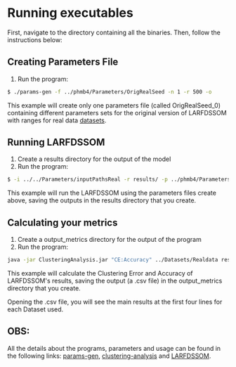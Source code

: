 # Running executables

First, navigate to the directory containing all the binaries. Then, follow the instructions below:

## Creating Parameters File

  1. Run the program:

  ```sh
  $ ./params-gen -f ../phmb4/Parameters/OrigRealSeed -n 1 -r 500 -o
  ```

  This example will create only one parameters file (called OrigRealSeed_0) containing different parameters sets for the original version of LARFDSSOM with ranges for real data [datasets](https://github.com/hfbassani/pbml/tree/master/Datasets/Realdata).

## Running LARFDSSOM

  1. Create a results directory for the output of the model
  2. Run the program:

  ```sh
  $ -i ../../Parameters/inputPathsReal -r results/ -p ../phmb4/Parameters/Parameters/OrigRealSeed_0 -s
  ```
  This example will run the LARFDSSOM using the parameters files create above, saving the outputs in the results directory that you create.

## Calculating your metrics

  1. Create a output_metrics directory for the output of the program
  2. Run the program:

  ```sh
  java -jar ClusteringAnalysis.jar "CE:Accuracy" ../Datasets/Realdata results output_metrics "metrics_larfdssom" -p ../phmb4/Parameters/OrigRealSeed_0 -n ../phmb4/Parameters/parametersNameOrig -r 500 -t
  ```

  This example will calculate the Clustering Error and Accuracy of LARFDSSOM's results, saving the output (a .csv file) in the output_metrics directory that you create.

  Opening the .csv file, you will see the main results at the first four lines for each Dataset used.

  ## OBS:

  All the details about the programs, parameters and usage can be found in the following links: [params-gen](https://github.com/hfbassani/pbml/tree/master/params-gen), [clustering-analysis](https://github.com/hfbassani/pbml/tree/master/clustering-analysis) and [LARFDSSOM](https://github.com/hfbassani/pbml/tree/master/phmb4/LARFDSSOM).
